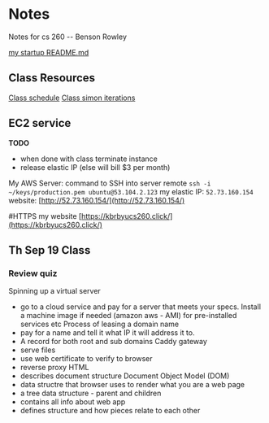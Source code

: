 # Notes
Notes for cs 260 -- Benson Rowley


[my startup README.md ](README.md)

## Class Resources
[Class schedule](https://github.com/webprogramming260/.github/blob/main/profile/schedule/VenturaF2024.md)
[Class simon iterations](https://github.com/webprogramming260/.github/blob/main/profile/essentials/simon/simon.md)





## EC2 service
**TODO**
- when done with class terminate instance 
- release elastic IP (else will bill $3 per month)

My AWS Server:
command to SSH into server remote
`ssh -i ~/keys/production.pem ubuntu@53.104.2.123`
my elastic IP: `52.73.160.154`   website: [http://52.73.160.154/](http://52.73.160.154/)


#HTTPS
my website [https://kbrbyucs260.click/](https://kbrbyucs260.click/)


## Th Sep 19 Class
### Review quiz
Spinning up a virtual server
- go to a cloud service and pay for a server that meets your specs. Install a machine image if needed (amazon aws - AMI) for pre-installed services etc
Process of leasing a domain name
- pay for a name and tell it what IP it will address it to.
- A record for both root and sub domains
Caddy gateway
- serve files
- use web certificate to verify to browser
- reverse proxy
HTML
- describes document structure
Document Object Model (DOM)
- data structre that browser uses to render what you are a web page
- a tree data structure - parent and children
- contains all info about web app
- defines structure and how pieces relate to each other




